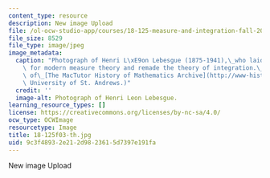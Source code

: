 ```yaml
---
content_type: resource
description: New image Upload
file: /ol-ocw-studio-app/courses/18-125-measure-and-integration-fall-2003/9c3f48932e212d9823615d7397e191fa_18-125f03-th.jpg
file_size: 8529
file_type: image/jpeg
image_metadata:
  caption: "Photograph of Henri L\xE9on Lebesgue (1875-1941),\_who laid the groundwork\
    \ for modern measure theory and remade the theory of integration.\_\_(Courtesy\
    \ of\_[The MacTutor History of Mathematics Archive](http://www-history.mcs.st-and.ac.uk/),\
    \ University of St. Andrews.)"
  credit: ''
  image-alt: Photograph of Henri Leon Lebesgue.
learning_resource_types: []
license: https://creativecommons.org/licenses/by-nc-sa/4.0/
ocw_type: OCWImage
resourcetype: Image
title: 18-125f03-th.jpg
uid: 9c3f4893-2e21-2d98-2361-5d7397e191fa
---
```

New image Upload